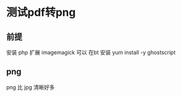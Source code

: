 # 测试pdf转png

## 前提
安装 php 扩展 imagemagick 可以 在bt 安装 
yum install -y ghostscript 

## png

png 比  jpg 清晰好多
